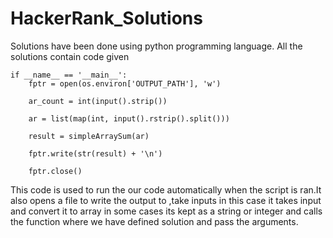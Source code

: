 # HackerRank_Solutions
Solutions have been done using python programming language.
All the solutions contain code given  
~~~
if __name__ == '__main__':
    fptr = open(os.environ['OUTPUT_PATH'], 'w')

    ar_count = int(input().strip())

    ar = list(map(int, input().rstrip().split()))

    result = simpleArraySum(ar)

    fptr.write(str(result) + '\n')

    fptr.close()
~~~
This code is used to run the our code automatically when the script is ran.It also opens a file to write the output to ,take inputs in this case it takes input and convert it to array in some cases 
its kept as a string or integer and calls the function where we have defined solution and pass the arguments.
